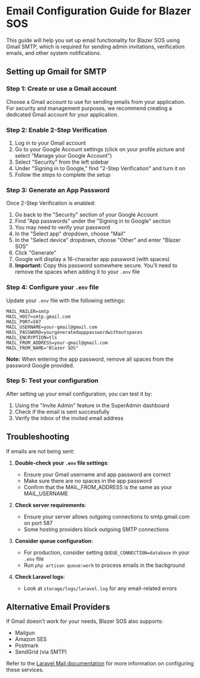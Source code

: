 # Email Configuration Guide for Blazer SOS

This guide will help you set up email functionality for Blazer SOS using Gmail SMTP, which is required for sending admin invitations, verification emails, and other system notifications.

## Setting up Gmail for SMTP

### Step 1: Create or use a Gmail account

Choose a Gmail account to use for sending emails from your application. For security and management purposes, we recommend creating a dedicated Gmail account for your application.

### Step 2: Enable 2-Step Verification

1. Log in to your Gmail account
2. Go to your Google Account settings (click on your profile picture and select "Manage your Google Account")
3. Select "Security" from the left sidebar
4. Under "Signing in to Google," find "2-Step Verification" and turn it on
5. Follow the steps to complete the setup

### Step 3: Generate an App Password

Once 2-Step Verification is enabled:

1. Go back to the "Security" section of your Google Account
2. Find "App passwords" under the "Signing in to Google" section
3. You may need to verify your password
4. In the "Select app" dropdown, choose "Mail"
5. In the "Select device" dropdown, choose "Other" and enter "Blazer SOS"
6. Click "Generate"
7. Google will display a 16-character app password (with spaces)
8. **Important:** Copy this password somewhere secure. You'll need to remove the spaces when adding it to your `.env` file

### Step 4: Configure your `.env` file

Update your `.env` file with the following settings:

```
MAIL_MAILER=smtp
MAIL_HOST=smtp.gmail.com
MAIL_PORT=587
MAIL_USERNAME=your-gmail@gmail.com
MAIL_PASSWORD=yourgeneratedapppasswordwithoutspaces
MAIL_ENCRYPTION=tls
MAIL_FROM_ADDRESS=your-gmail@gmail.com
MAIL_FROM_NAME="Blazer SOS"
```

**Note:** When entering the app password, remove all spaces from the password Google provided.

### Step 5: Test your configuration

After setting up your email configuration, you can test it by:

1. Using the "Invite Admin" feature in the SuperAdmin dashboard
2. Check if the email is sent successfully
3. Verify the inbox of the invited email address

## Troubleshooting

If emails are not being sent:

1. **Double-check your `.env` file settings**:
   - Ensure your Gmail username and app password are correct
   - Make sure there are no spaces in the app password
   - Confirm that the MAIL_FROM_ADDRESS is the same as your MAIL_USERNAME

2. **Check server requirements**:
   - Ensure your server allows outgoing connections to smtp.gmail.com on port 587
   - Some hosting providers block outgoing SMTP connections

3. **Consider queue configuration**:
   - For production, consider setting `QUEUE_CONNECTION=database` in your `.env` file
   - Run `php artisan queue:work` to process emails in the background

4. **Check Laravel logs**:
   - Look at `storage/logs/laravel.log` for any email-related errors

## Alternative Email Providers

If Gmail doesn't work for your needs, Blazer SOS also supports:

- Mailgun
- Amazon SES
- Postmark
- SendGrid (via SMTP)

Refer to the [Laravel Mail documentation](https://laravel.com/docs/mail) for more information on configuring these services. 